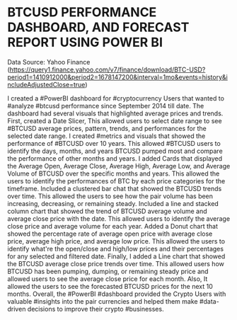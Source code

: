 # BTCUSD PERFORMANCE DASHBOARD, AND FORECAST REPORT USING POWER BI

Data Source: Yahoo Finance (https://query1.finance.yahoo.com/v7/finance/download/BTC-USD?period1=1410912000&period2=1678147200&interval=1mo&events=history&includeAdjustedClose=true)

I created a #PowerBI dashboard for #cryptocurrency Users that wanted to #analyze #btcusd performance since September 2014 till date. The dashboard had several visuals that highlighted average prices and trends.
First, created a Date Slicer, This allowed users to select date range to see #BTCUSD average prices, pattern, trends, and performances for the selected date range.
I created #metrics and visuals that showed the performance of #BTCUSD over 10 years. This allowed #BTCUSD users to identify the days, months, and years BTCUSD pumped most and compare the performance of other months and years.
I added Cards that displayed the Average Open, Average Close, Average High, Average Low, and Average Volume of BTCUSD over the specific months and years. This allowed the users to identify the performances of BTC by each price categories for the timeframe. 
Included a clustered bar chat that showed the BTCUSD trends over time. This allowed the users to see how the pair volume has been increasing, decreasing, or remaining steady.
Included a line and stacked column chart that showed the trend of BTCUSD average volume and average close price with the date. This allowed users to identify the average close price and average volume for each year.
Added a Donut chart that showed the percentage rate of average open price with average close price, average high price, and average low price. This allowed the users to identify what're the open/close and high/low prices and their percentages for any selected and filtered date.
Finally, I added a Line chart that showed the BTCUSD average close price trends over time. This allowed users how BTCUSD has been pumping, dumping, or remaining steady price and allowed users to see the average close price for each month. Also, It allowed the users to see the forecasted BTCUSD prices for the next 10 months. 
Overall, the #PowerBI #dashboard provided the Crypto Users with valuable #insights into the pair currencies and helped them make #data-driven decisions to improve their crypto #businesses.

